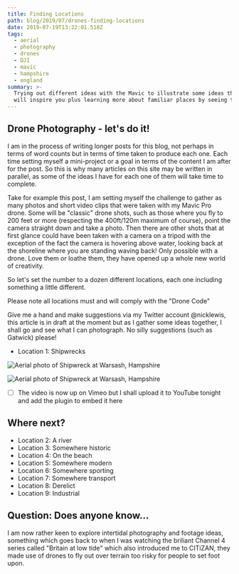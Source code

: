 ```yaml
---
title: Finding Locations
path: blog/2019/07/drones-finding-locations
date: 2019-07-19T13:22:01.518Z
tags:
  - aerial
  - photography
  - drones
  - DJI
  - mavic
  - hampshire
  - england
summary: >-
  Trying out different ideas with the Mavic to illustrate some ideas that I hope
  will inspire you plus learning more about familiar places by seeing them in a different way
---
```

## Drone Photography - let's do it!

I am in the process of writing longer posts for this blog, not perhaps in terms of word counts but in terms of time taken to produce each one. Each time setting myself a mini-project or a goal in terms of the content I am after for the post. So this is why many articles on this site may be written in parallel, as some of the ideas I have for each one of them will take time to complete.

Take for example this post, I am setting myself the challenge to gather as many photos and short video clips that were taken with my Mavic Pro drone. Some will be "classic" drone shots, such as those where you fly to 200 feet or more (respecting the 400ft/120m maximum of course), point the camera straight down and take a photo. Then there are other shots that at first glance could have been taken with a camera on a tripod with the exception of the fact the camera is hovering above water, looking back at the shoreline where you are standing waving back! Only possible with a drone. Love them or loathe them, they have opened up a whole new world of creativity.

So let's set the number to a dozen different locations, each one including something a little different. 

Please note all locations must and will comply with the "Drone Code"

Give me a hand and make suggestions via my Twitter account @nicklewis, this article is in draft at the moment but as I gather some ideas together, I shall go and see what I can photograph. No silly suggestions (such as Gatwick) please!

* Location 1: Shipwrecks

![Aerial photo of Shipwreck at Warsash, Hampshire](/images/uploads/dji_0002.jpeg "Aerial photo of Shipwreck at Warsash, Hampshire (original photo)")

![Aerial photo of Shipwreck at Warsash, Hampshire](/images/uploads/dji_0002-2.jpeg "Aerial photo of Shipwreck at Warsash, Hampshire (cropped photo)")

- [ ] The video is now up on Vimeo but I shall upload it to YouTube tonight and add the plugin to embed it here

## Where next?

* Location 2: A river
* Location 3: Somewhere historic
* Location 4: On the beach
* Location 5: Somewhere modern
* Location 6: Somewhere sporting
* Location 7: Somewhere transport
* Location 8: Derelict
* Location 9: Industrial

## Question: Does anyone know...
I am now rather keen to explore intertidal photography and footage ideas, something which goes back to when I was watching the briliant Channel 4 series called "Britain at low tide" which also introduced me to CITiZAN, they made use of drones to fly out over terrain too risky for people to set foot upon.
